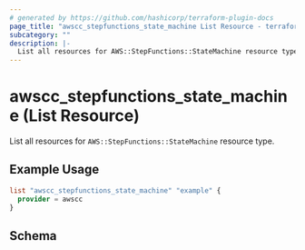 ```yaml
---
# generated by https://github.com/hashicorp/terraform-plugin-docs
page_title: "awscc_stepfunctions_state_machine List Resource - terraform-provider-awscc"
subcategory: ""
description: |-
  List all resources for AWS::StepFunctions::StateMachine resource type.
---
```


# awscc_stepfunctions_state_machine (List Resource)

List all resources for `AWS::StepFunctions::StateMachine` resource type.

## Example Usage

```terraform
list "awscc_stepfunctions_state_machine" "example" {
  provider = awscc
}
```

<!-- schema generated by tfplugindocs -->
## Schema

